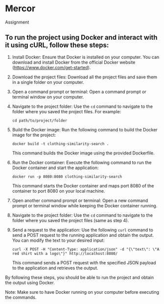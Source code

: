 # Mercor
Assignment 

## To run the project using Docker and interact with it using cURL, follow these steps:

1. Install Docker: Ensure that Docker is installed on your computer. You can download and install Docker from the official Docker website (https://www.docker.com/get-started).

2. Download the project files: Download all the project files and save them in a single folder on your computer.

3. Open a command prompt or terminal: Open a command prompt or terminal window on your computer.

4. Navigate to the project folder: Use the `cd` command to navigate to the folder where you saved the project files. For example:

   ```shell
   cd path/to/project/folder
   ```

5. Build the Docker image: Run the following command to build the Docker image for the project:

   ```shell
   docker build -t clothing-similarity-search .
   ```

   This command builds the Docker image using the provided Dockerfile.

6. Run the Docker container: Execute the following command to run the Docker container and start the application:

   ```shell
   docker run -p 8080:8080 clothing-similarity-search
   ```
   
   This command starts the Docker container and maps port 8080 of the container to port 8080 on your local machine.

7. Open another command prompt or terminal: Open a new command prompt or terminal window while keeping the Docker container running.

8. Navigate to the project folder: Use the `cd` command to navigate to the folder where you saved the project files (same as step 4).

9. Send a request to the application: Use the following `curl` command to send a POST request to the running application and obtain the output. You can modify the text to your desired input:

   ```shell
   curl -X POST -H "Content-Type: application/json" -d "{\"text\": \"A red shirt with a logo\"}" http://localhost:8080/
   ```

   This command sends a POST request with the specified JSON payload to the application and retrieves the output.

By following these steps, you should be able to run the project and obtain the output using Docker. 

Note: Make sure to have Docker running on your computer before executing the commands.

